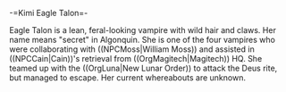 -=Kimi Eagle Talon=-

Eagle Talon is a lean, feral-looking vampire with wild hair and claws. Her name means &quot;secret&quot; in Algonquin. She is one of the four vampires who were collaborating with ((NPCMoss|William Moss)) and assisted in ((NPCCain|Cain))'s retrieval from ((OrgMagitech|Magitech)) HQ. She teamed up with the ((OrgLuna|New Lunar Order)) to attack the Deus rite, but managed to escape. Her current whereabouts are unknown.
